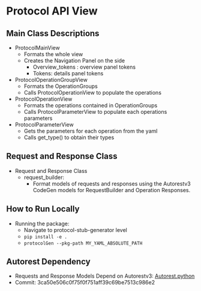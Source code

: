 # Protocol API View

## Main Class Descriptions
* ProtocolMainView
    * Formats the whole view
    * Creates the Navigation Panel on the side
        * Overview_tokens : overview panel tokens
        * Tokens: details panel tokens 
* ProtocolOperationGroupView
    * Formats the OperationGroups 
    * Calls ProtocolOperationView to populate the operations
* ProtocolOperationView
    * Formats the operations contained in OperationGroups
    * Calls ProtocolParameterView to populate each operations parameters
* ProtocolParameterView
    * Gets the parameters for each operation from the yaml
    * Calls get_type() to obtain their types 

## Request and Response Class

* Request and Response Class
    * request_builder: 
        * Format models of requests and responses using the Autorestv3 CodeGen models for RequestBuilder and Operation Responses.

## How to Run Locally

* Running the package:
    * Navigate to protocol-stub-generator level
    * `pip install -e . `
    * `protocolGen --pkg-path MY_YAML_ABSOLUTE_PATH`

## Autorest Dependency 
* Requests and Response Models Depend on Autorestv3: [Autorest.python](https://github.com/Azure/autorest.python/tree/autorestv3)
* Commit: 3ca50e506c0f75f0f751aff39c69be7513c986e2